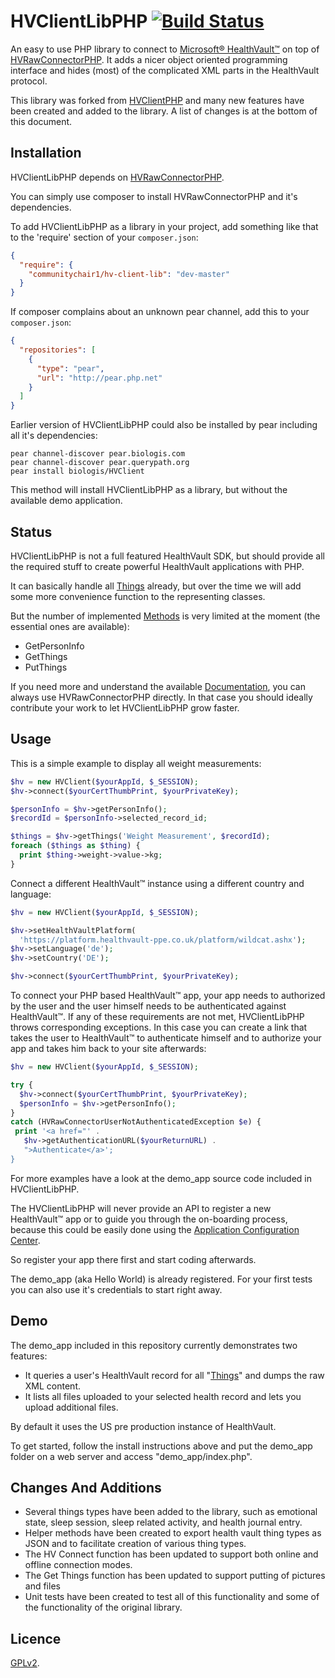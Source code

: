 HVClientLibPHP [![Build Status](https://travis-ci.org/communitychair1/HVClientLibPHP.png?branch=master)](https://travis-ci.org/communitychair1/HVClientLibPHP)
==============

An easy to use PHP library to connect to
[Microsoft® HealthVault™](https://www.healthvault.com/)
on top of
[HVRawConnectorPHP](https://github.com/communitychair1/HVRawConnectorPHP).
It adds a nicer object oriented programming interface and hides (most) of the
complicated XML parts in the HealthVault protocol.

This library was forked from [HVClientPHP](https://github.com/mkalkbrenner/HVClientLibPHP) and many new features have been created and added to the library. A list of changes is at the bottom of this document.


Installation
------------

HVClientLibPHP depends on
[HVRawConnectorPHP](https://github.com/communitychair1/HVRawConnectorPHP).

You can simply use composer to install HVRawConnectorPHP and it's dependencies.

To add HVClientLibPHP as a library in your project, add something like that to
the 'require' section of your `composer.json`:

```json
{
  "require": {
    "communitychair1/hv-client-lib": "dev-master"
  }
}
```

If composer complains about an unknown pear channel, add this to your `composer.json`:
```json
{
  "repositories": [
    {
      "type": "pear",
      "url": "http://pear.php.net"
    }
  ]
}
```

Earlier version of HVClientLibPHP could also be installed by pear including all
it's dependencies:

    pear channel-discover pear.biologis.com
    pear channel-discover pear.querypath.org
    pear install biologis/HVClient

This method will install HVClientLibPHP as a library, but without the
available demo application.


Status
------

HVClientLibPHP is not a full featured HealthVault SDK, but should provide all
the required stuff to create powerful HealthVault applications with PHP.

It can basically handle all
[Things](http://developer.healthvault.com/pages/types/types.aspx) already,
but over the time we will add some more convenience function to the representing
classes.

But the number of implemented
[Methods](http://developer.healthvault.com/pages/methods/methods.aspx) is very
limited at the moment (the essential ones are available):
* GetPersonInfo
* GetThings
* PutThings

If you need more and understand the available
[Documentation](http://developer.healthvault.com/default.aspx), you can always
use HVRawConnectorPHP directly. In that case you should ideally contribute your
work to let HVClientLibPHP grow faster.


Usage
-----

This is a simple example to display all weight measurements:

```php
$hv = new HVClient($yourAppId, $_SESSION);
$hv->connect($yourCertThumbPrint, $yourPrivateKey);

$personInfo = $hv->getPersonInfo();
$recordId = $personInfo->selected_record_id;

$things = $hv->getThings('Weight Measurement', $recordId);
foreach ($things as $thing) {
  print $thing->weight->value->kg;
}
```

Connect a different HealthVault™ instance using a different country and
language:

```php
$hv = new HVClient($yourAppId, $_SESSION);

$hv->setHealthVaultPlatform(
  'https://platform.healthvault-ppe.co.uk/platform/wildcat.ashx');
$hv->setLanguage('de');
$hv->setCountry('DE');

$hv->connect($yourCertThumbPrint, $yourPrivateKey);
```

To connect your PHP based HealthVault™ app, your app needs to authorized by
the user and the user himself needs to be authenticated against HealthVault™.
If any of these requirements are not met, HVClientLibPHP throws corresponding
exceptions. In this case you can create a link that takes the user to
HealthVault™ to authenticate himself and to authorize your app and takes him
back to your site afterwards:

```php
$hv = new HVClient($yourAppId, $_SESSION);

try {
  $hv->connect($yourCertThumbPrint, $yourPrivateKey);
  $personInfo = $hv->getPersonInfo();
}
catch (HVRawConnectorUserNotAuthenticatedException $e) {
 print '<a href="' .
   $hv->getAuthenticationURL($yourReturnURL) .
   ">Authenticate</a>';
}
```

For more examples have a look at the demo_app source code included in
HVClientLibPHP.

The HVClientLibPHP will never provide an API to register a new HealthVault™ app
or to guide you through the on-boarding process, because this could be easily
done using the
[Application Configuration Center](http://config.healthvault-ppe.com/).

So register your app there first and start coding afterwards.

The demo_app (aka Hello World) is already registered. For your first tests you
can also use it's credentials to start right away.


Demo
----

The demo_app included in this repository currently demonstrates two features:
* It queries a user's HealthVault record for all
"[Things](http://developer.healthvault.com/pages/types/types.aspx)" and dumps the
raw XML content.
* It lists all files uploaded to your selected health record and lets you upload
additional files.

By default it uses the US pre production instance of HealthVault.

To get started, follow the install instructions above and put the demo_app folder
on a web server and access "demo_app/index.php".

Changes And Additions
---------------------

- Several things types have been added to the library, such as emotional state, sleep session, sleep related activity, and health journal entry. 
- Helper methods have been created to export health vault thing types as JSON and to facilitate creation of various thing types.
- The HV Connect function has been updated to support both online and offline connection modes.
- The Get Things function has been updated to support putting of pictures and files
- Unit tests have been created to test all of this functionality and some of the functionality of the original library.

Licence
-------

[GPLv2](https://raw.github.com/communitychair1/HVClientLibPHP/master/LICENSE.txt).
